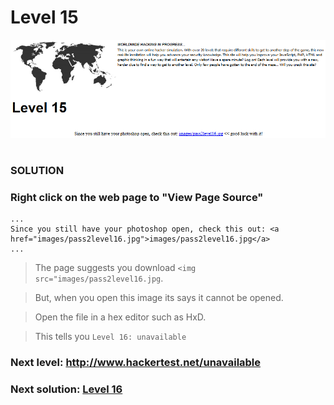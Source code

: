 # Level 15

![Alt text](level15.PNG?raw=true)

#
### SOLUTION
 
### Right click on the web page to "View Page Source"

	...
	Since you still have your photoshop open, check this out: <a href="images/pass2level16.jpg">images/pass2level16.jpg</a>
	...

> The page suggests you download `<img src="images/pass2level16.jpg`.

> But, when you open this image its says it cannot be opened.

> Open the file in a hex editor such as HxD.

> This tells you `Level 16: unavailable`

### Next level: http://www.hackertest.net/unavailable

### Next solution: [Level 16](/Level%2016/)
